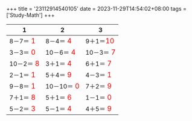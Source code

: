 +++ 
title = '23112914540105' 
date = 2023-11-29T14:54:02+08:00 
tags = ['Study-Math'] 
+++ 

1 | 2 | 3 
-- | -- | -- 
8－7＝<font color=red size=4> 1</font> | 8－4＝<font color=red size=4> 4</font> | 9＋1＝<font color=red size=4>10</font> 
3－3＝<font color=red size=4> 0</font> | 10－6＝<font color=red size=4> 4</font> | 10－3＝<font color=red size=4> 7</font> 
10－2＝<font color=red size=4> 8</font> | 3＋1＝<font color=red size=4> 4</font> | 6＋1＝<font color=red size=4> 7</font> 
2－1＝<font color=red size=4> 1</font> | 5＋4＝<font color=red size=4> 9</font> | 4－3＝<font color=red size=4> 1</font> 
9－8＝<font color=red size=4> 1</font> | 10－10＝<font color=red size=4> 0</font> | 7＋2＝<font color=red size=4> 9</font> 
7＋1＝<font color=red size=4> 8</font> | 5＋1＝<font color=red size=4> 6</font> | 1－1＝<font color=red size=4> 0</font> 
5－2＝<font color=red size=4> 3</font> | 5－1＝<font color=red size=4> 4</font> | 4＋5＝<font color=red size=4> 9</font> 

